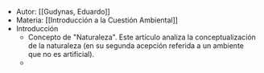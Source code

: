 - Autor: [[Gudynas, Eduardo]]
- Materia: [[Introducción a la Cuestión Ambiental]]
- Introducción
    - Concepto de "Naturaleza". Este artículo analiza la conceptualización de la naturaleza (en su segunda acepción referida a un ambiente que no es artificial). 
    - 
